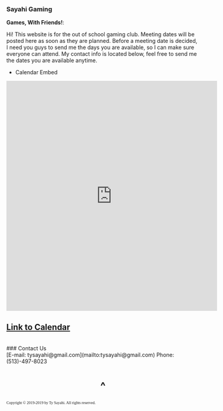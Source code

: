 ### Sayahi Gaming 

**Games, With Friends!**:

Hi! This website is for the out of school gaming club. Meeting dates will be posted here as soon as they are planned. Before a meeting date is decided, I need you guys to send me the days you are available, so I can make sure everyone can attend. My contact info is located below, feel free to send me the dates you are available anytime.


- Calendar Embed

<iframe src="https://calendar.google.com/calendar/embed?src=r5598i8htkrvt4kuc2g8omcqbc%40group.calendar.google.com&ctz=America%2FNew_York" style="border: 0" width="550" height="600" frameborder="0" scrolling="no"></iframe>

## [Link to Calendar](https://calendar.google.com/calendar/embed?src=r5598i8htkrvt4kuc2g8omcqbc%40group.calendar.google.com&ctz=America%2FNew_York)

<br>
### Contact Us
<br>
[E-mail: tysayahi@gmail.com](mailto:tysayahi@gmail.com)
Phone: (513)-497-8023


<h1 align="center">^</h1>


<p style="font-family: TimesNewRoman, Times New Roman, Times, Baskerville, Georgia, serif;
	font-size: 10px;
	font-style: normal;
	font-variant: normal;
	font-weight: 400;
	line-height: 16px;">Copyright © 2019-2019 by Ty Sayahi. All rights reserved.</p>
